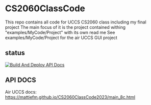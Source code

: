 # CS2060ClassCode
 This repo contains all code for UCCS CS2060 class including my final project
 The main focus of it is the project contained withing "examples/MyCode/Project" with its own read me
 See examples/MyCode/Project for the air UCCS GUI project

## status
[![Build And Deploy API Docs](https://github.com/mattieFM/CS2060ClassCode2023/actions/workflows/static.yml/badge.svg)](https://github.com/mattieFM/CS2060ClassCode2023/actions/workflows/static.yml)

## API DOCS
Air UCCS docs:
https://mattiefm.github.io/CS2060ClassCode2023/main_8c.html
